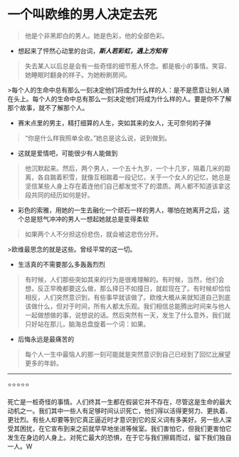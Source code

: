 # 一个叫欧维的男人决定去死

>他是个非黑即白的男人。她是色彩，他的全部色彩。

- 想起来了怦然心动里的台词，***斯人若彩虹，遇上方知有***

<blockquote>失去某人以后总是会有一些奇怪的细节惹人怀念。都是极小的事情。笑容、她睡眠时翻身的样子。为她粉刷房间。</blockquote>
>每个人的生命中总有那么一刻决定他们将成为什么样的人：是不是愿意让别人骑在头上。每个人的生命中总有那么一刻决定他们将成为什么样的人。要是你不了解那个故事，就不了解那个人。  

* 赛末点里的男主，精打细算的人生，突如其来的女人，无可奈何的子弹

>“你是什么样我照单全收。”她总是这么说，说到做到。

* 这就是爱情吧，可能很少有人能做到

>他沉默起来。然后，两个男人，一个五十九岁，一个十几岁，隔着几米的距离，各自踹着积雪，就像互相踹着一段记忆，关于一个女人的记忆，她总是坚信某些人身上存在着连他们自己都发觉不了的潜质。两人都不知道该拿这段共同的经历如何是好。

* 彩色的索雅，用她的一生去融化一个顽石一样的男人，哪怕在她离开之后，这个总是怒气冲冲的男人一想起她就总是变得柔软

<blockquote>如果两个人不分担这份悲伤，就会被这悲伤分开。</blockquote>
>欧维最思念的就是这些。曾经平常的这一切。

* 生活真的不需要那么多轰轰烈烈

>有时候，人们那些突如其来的行为是很难理解的。有时候，当然，他们会想，反正早晚都要这么做，那么择日不如撞日，就趁现在了。有时候却恰恰相反，人们突然意识到，有些事早就该做了。欧维大概从来就知道自己到底该做什么，但对于时间，所有人都太乐观。我们相信总能腾出时间来与他人一起做想做的事，说想说的话。然后突然有一天，发生了什么意外，我们就只好站在那儿，脑海总盘旋着一个词：如果。

* 后悔永远是最痛苦的

>每个人一生中最恼人的那一刻可能就是突然意识到自己已经到了回忆比展望更多的年龄。

---
⭐⭐⭐⭐⭐

死亡是一桩奇怪的事情。人们终其一生都在假装它并不存在，尽管这是生命的最大动机之一。我们其中一些人有足够时间认识死亡，他们得以活得更努力、更执着、更壮烈。有些人却要等到它真正逼近时才意识到它的反义词有多美好。另一些人深受其困扰，在它宣布到来之前就早早地坐进等候室。我们害怕它，但我们更害怕它发生在身边的人身上。对死亡最大的恐惧，在于它与我们擦肩而过，留下我们独自一人。W